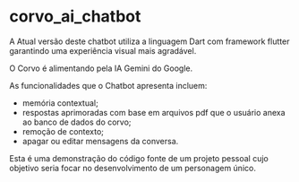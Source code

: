 # corvo_ai_chatbot

A Atual versão deste chatbot utiliza a linguagem Dart com framework flutter garantindo uma experiência visual mais agradável.

O Corvo é alimentando pela IA Gemini do Google.

As funcionalidades que o Chatbot apresenta incluem:
 - memória contextual;
 - respostas aprimoradas com base em arquivos pdf que o usuário anexa ao banco de dados do corvo;
 - remoção de contexto;
 - apagar ou editar mensagens da conversa.

Esta é uma demonstração do código fonte de um projeto pessoal cujo objetivo seria focar no desenvolvimento de um personagem único. 




